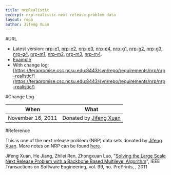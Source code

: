 ```yaml
---
title: nrpRealistic
excerpt: nrp-realistic next release problem data
layout: repo
author: Jifeng Xuan
---
```



#URL

  * Latest version: [nrp-e1](https://terapromise.csc.ncsu.edu:8443/svn/repo/requirements/nrp/nrp-realistic/nrp-e1/nrp-e1.txt), [nrp-e2](https://terapromise.csc.ncsu.edu:8443/svn/repo/requirements/nrp/nrp-realistic/nrp-e2/nrp-e2.txt), [nrp-e3](https://terapromise.csc.ncsu.edu:8443/svn/repo/requirements/nrp/nrp-realistic/nrp-e3/nrp-e3.txt), [nrp-e4](https://terapromise.csc.ncsu.edu:8443/svn/repo/requirements/nrp/nrp-realistic/nrp-e4/nrp-e4.txt), [nrp-g1](https://terapromise.csc.ncsu.edu:8443/svn/repo/requirements/nrp/nrp-realistic/nrp-g1/nrp-g1.txt), [nrp-g2](https://terapromise.csc.ncsu.edu:8443/svn/repo/requirements/nrp/nrp-realistic/nrp-g2/nrp-g2.txt), [nrp-g3](https://terapromise.csc.ncsu.edu:8443/svn/repo/requirements/nrp/nrp-realistic/nrp-g3/nrp-g3.txt), [nrp-g4](https://terapromise.csc.ncsu.edu:8443/svn/repo/requirements/nrp/nrp-realistic/nrp-g4/nrp-g4.txt), [nrp-m1](https://terapromise.csc.ncsu.edu:8443/svn/repo/requirements/nrp/nrp-realistic/nrp-m1/nrp-m1.txt), [nrp-m2](https://terapromise.csc.ncsu.edu:8443/svn/repo/requirements/nrp/nrp-realistic/nrp-m2/nrp-m2.txt), [nrp-m3](https://terapromise.csc.ncsu.edu:8443/svn/repo/requirements/nrp/nrp-realistic/nrp-m3/nrp-m3.txt), [nrp-m4](https://terapromise.csc.ncsu.edu:8443/svn/repo/requirements/nrp/nrp-realistic/nrp-m4/nrp-m4.txt).
  * [Example](https://terapromise.csc.ncsu.edu:8443/svn/repo/requirements/nrp/nrp-realistic/example.txt)
  * With change log:[https://terapromise.csc.ncsu.edu:8443/svn/repo/requirements/nrp/nrp-realistic/](https://terapromise.csc.ncsu.edu:8443/svn/repo/requirements/nrp/nrp-realistic/)

#Change Log

When | What
---- | ----
November 16, 2011 | Donated by [Jifeng Xuan](/repo/people)

#Reference

This is one of the next release problem (NRP) data sets donated by [Jifeng Xuan](/repo/people). 
More notes on NRP can be found [here](http://oscar-lab.org/people/~jxuan/page/project/nrp/).

Jifeng Xuan, He Jiang, Zhilei Ren, Zhongxuan Luo, "[Solving the Large Scale Next Release Problem with a Backbone Based Multilevel Algorithm](http://ieeexplore.ieee.org/xpl/articleDetails.jsp?arnumber=6261327)", IEEE Transactions on Software Engineering, vol. 99, no. PrePrints, , 2011 
